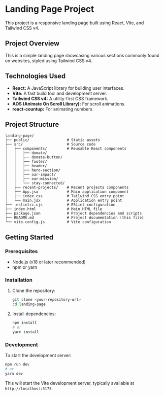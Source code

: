 # Landing Page Project

This project is a responsive landing page built using React, Vite, and Tailwind CSS v4.

## Project Overview

This is a simple landing page showcasing various sections commonly found on websites, styled using Tailwind CSS v4.

## Technologies Used

*   **React:** A JavaScript library for building user interfaces.
*   **Vite:** A fast build tool and development server.
*   **Tailwind CSS v4:** A utility-first CSS framework.
*   **AOS (Animate On Scroll Library):** For scroll animations.
*   **react-countup:** For animating numbers.

## Project Structure

```
landing-page/
├── public/                 # Static assets
├── src/                    # Source code
│   ├── components/         # Reusable React components
│   │   ├── donate/
│   │   ├── donate-button/
│   │   ├── footer/
│   │   ├── header/
│   │   ├── hero-section/
│   │   ├── our-impact/
│   │   ├── our-mission/
│   │   └── stay-connected/
│   ├── recent-projects/    # Recent projects components
│   ├── App.jsx             # Main application component
│   ├── index.css           # Tailwind CSS entry point
│   └── main.jsx            # Application entry point
├── .eslintrc.cjs           # ESLint configuration
├── index.html              # Main HTML file
├── package.json            # Project dependencies and scripts
├── README.md               # Project documentation (this file)
└── vite.config.js          # Vite configuration
```

## Getting Started

### Prerequisites

*   Node.js (v18 or later recommended)
*   npm or yarn

### Installation

1.  Clone the repository:
    ```bash
    git clone <your-repository-url>
    cd landing-page
    ```
2.  Install dependencies:
    ```bash
    npm install
    # or
    yarn install
    ```

### Development

To start the development server:

```bash
npm run dev
# or
yarn dev
```

This will start the Vite development server, typically available at `http://localhost:5173`.
